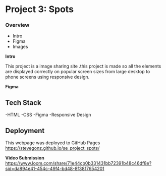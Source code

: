 # Project 3: Spots

### Overview

- Intro
- Figma
- Images

**Intro**

This project is a image sharing site .this project is made so all the elements are displayed correctly on popular screen sizes from large desktop to phone screens using responsive design.

**Figma**

## Tech Stack

-HTML
-CSS
-Figma
-Responsive Design

## Deployment

This webpage was deployed to GitHub Pages
https://stevegonz.github.io/se_project_spots/

**Video Submission**
https://www.loom.com/share/71e44cb0b331431bb72391b48c46df8e?sid=da894e41-454c-49f4-bd48-8f3817654201
